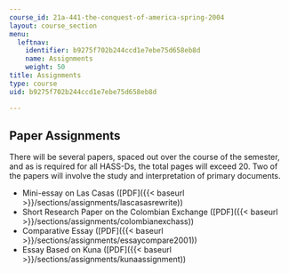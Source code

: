 ```yaml
---
course_id: 21a-441-the-conquest-of-america-spring-2004
layout: course_section
menu:
  leftnav:
    identifier: b9275f702b244ccd1e7ebe75d658eb8d
    name: Assignments
    weight: 50
title: Assignments
type: course
uid: b9275f702b244ccd1e7ebe75d658eb8d

---
```


Paper Assignments
-----------------

There will be several papers, spaced out over the course of the semester, and as is required for all HASS-Ds, the total pages will exceed 20. Two of the papers will involve the study and interpretation of primary documents.

*   Mini-essay on Las Casas ([PDF]({{< baseurl >}}/sections/assignments/lascasasrewrite))
*   Short Research Paper on the Colombian Exchange ([PDF]({{< baseurl >}}/sections/assignments/colombianexchass))
*   Comparative Essay ([PDF]({{< baseurl >}}/sections/assignments/essaycompare2001))
*   Essay Based on Kuna ([PDF]({{< baseurl >}}/sections/assignments/kunaassignment))